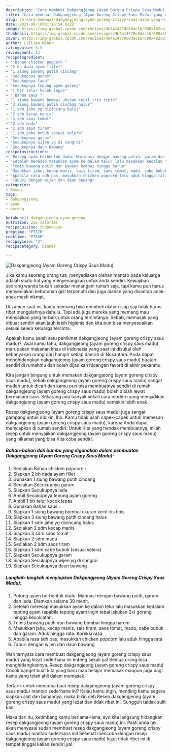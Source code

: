 ```yaml
---
description: "Cara membuat Dakgangjeong (Ayam Goreng Crispy Saus Madu) yang nikmat dan Mudah Dibuat"
title: "Cara membuat Dakgangjeong (Ayam Goreng Crispy Saus Madu) yang nikmat dan Mudah Dibuat"
slug: 75-cara-membuat-dakgangjeong-ayam-goreng-crispy-saus-madu-yang-nikmat-dan-mudah-dibuat
date: 2021-06-10T01:18:54.822Z
image: https://img-global.cpcdn.com/recipes/4b4a14770c8dac16/680x482cq70/dakgangjeong-ayam-goreng-crispy-saus-madu-foto-resep-utama.jpg
thumbnail: https://img-global.cpcdn.com/recipes/4b4a14770c8dac16/680x482cq70/dakgangjeong-ayam-goreng-crispy-saus-madu-foto-resep-utama.jpg
cover: https://img-global.cpcdn.com/recipes/4b4a14770c8dac16/680x482cq70/dakgangjeong-ayam-goreng-crispy-saus-madu-foto-resep-utama.jpg
author: Lillian Weber
ratingvalue: 3.3
reviewcount: 13
recipeingredient:
- " Bahan chicken popcorn "
- "2 bh dada ayam fillet"
- "1 siung bawang putih cincang"
- "Secukupnya garam"
- "Secukupnya lada"
- "Secukupnya tepung ayam goreng"
- "1 btr telur kocok lepas"
- " Bahan saus "
- "1 siung bawang bombai ukuran kecil iris tipis"
- "3 siung bawang putih cincang halus"
- "1 sdm jahe yg dicincang halus"
- "2 sdm kecap manis"
- "3 sdm saos tomat"
- "2 sdm madu"
- "2 sdm saos tiram"
- "1 sdm cabe bubuk sesuai selera"
- "Secukupnya garam"
- "Secukupnya wijen yg di sangrai"
- "Secukupnya daun bawang"
recipeinstructions:
- "Potong ayam berbentuk dadu. Marinasi dengan bawang putih, garam dan lada. Diamkan selama 30 menit."
- "Setelah meresap masukkan ayam ke dalam telur lalu masukkan kedalam tepung ayam (apabila tepung ayam ingin tebal lakukan 2x) goreng hingga kecoklatan."
- "Tumis bawang putih dan bawang bombai hingga harum"
- "Masukkan jahe, kecap manis, sais tiram, saos tomat, madu, cabe bubuk dan garam. Aduk hingga rata. Koreksi rasa"
- "Apabila rasa sdh pas, masukkan chicken popcorn lalu aduk hingga rata"
- "Taburi dengan wijen dan daun bawang"
categories:
- Resep
tags:
- dakgangjeong
- ayam
- goreng

katakunci: dakgangjeong ayam goreng 
nutrition: 256 calories
recipecuisine: Indonesian
preptime: "PT37M"
cooktime: "PT55M"
recipeyield: "3"
recipecategory: Dinner

---
```



![Dakgangjeong (Ayam Goreng Crispy Saus Madu)](https://img-global.cpcdn.com/recipes/4b4a14770c8dac16/680x482cq70/dakgangjeong-ayam-goreng-crispy-saus-madu-foto-resep-utama.jpg)

Jika kamu seorang orang tua, menyediakan olahan mantab pada keluarga adalah suatu hal yang menyenangkan untuk anda sendiri. Kewajiban seorang  wanita bukan sekadar menangani rumah saja, tapi kamu pun harus menyediakan kebutuhan gizi terpenuhi dan juga olahan yang disantap anak-anak mesti nikmat.

Di zaman  saat ini, kamu memang bisa membeli olahan siap saji tidak harus ribet mengolahnya dahulu. Tapi ada juga mereka yang memang mau menyajikan yang terbaik untuk orang tercintanya. Sebab, memasak yang dibuat sendiri akan jauh lebih higienis dan kita pun bisa menyesuaikan sesuai selera keluarga tercinta. 



Apakah kamu salah satu penikmat dakgangjeong (ayam goreng crispy saus madu)?. Asal kamu tahu, dakgangjeong (ayam goreng crispy saus madu) merupakan makanan khas di Indonesia yang saat ini disukai oleh kebanyakan orang dari hampir setiap daerah di Nusantara. Anda dapat menghidangkan dakgangjeong (ayam goreng crispy saus madu) buatan sendiri di rumahmu dan boleh dijadikan hidangan favorit di akhir pekanmu.

Kita jangan bingung untuk memakan dakgangjeong (ayam goreng crispy saus madu), sebab dakgangjeong (ayam goreng crispy saus madu) sangat mudah untuk dicari dan kamu pun bisa membuatnya sendiri di rumah. dakgangjeong (ayam goreng crispy saus madu) boleh diolah lewat bermacam cara. Sekarang ada banyak sekali cara modern yang menjadikan dakgangjeong (ayam goreng crispy saus madu) semakin lebih enak.

Resep dakgangjeong (ayam goreng crispy saus madu) juga sangat gampang untuk dibikin, lho. Kamu tidak usah capek-capek untuk memesan dakgangjeong (ayam goreng crispy saus madu), karena Anda dapat menyiapkan di rumah sendiri. Untuk Kita yang hendak membuatnya, inilah resep untuk menyajikan dakgangjeong (ayam goreng crispy saus madu) yang nikamat yang bisa Kita coba sendiri.

<!--inarticleads1-->

##### Bahan-bahan dan bumbu yang digunakan dalam pembuatan Dakgangjeong (Ayam Goreng Crispy Saus Madu):

1. Sediakan  Bahan chicken popcorn :
1. Siapkan 2 bh dada ayam fillet
1. Gunakan 1 siung bawang putih cincang
1. Sediakan Secukupnya garam
1. Siapkan Secukupnya lada
1. Ambil Secukupnya tepung ayam goreng
1. Ambil 1 btr telur kocok lepas
1. Gunakan  Bahan saus :
1. Siapkan 1 siung bawang bombai ukuran kecil iris tipis
1. Siapkan 3 siung bawang putih cincang halus
1. Siapkan 1 sdm jahe yg dicincang halus
1. Sediakan 2 sdm kecap manis
1. Siapkan 3 sdm saos tomat
1. Siapkan 2 sdm madu
1. Sediakan 2 sdm saos tiram
1. Siapkan 1 sdm cabe bubuk (sesuai selera)
1. Siapkan Secukupnya garam
1. Siapkan Secukupnya wijen yg di sangrai
1. Siapkan Secukupnya daun bawang




<!--inarticleads2-->

##### Langkah-langkah menyiapkan Dakgangjeong (Ayam Goreng Crispy Saus Madu):

1. Potong ayam berbentuk dadu. Marinasi dengan bawang putih, garam dan lada. Diamkan selama 30 menit.
1. Setelah meresap masukkan ayam ke dalam telur lalu masukkan kedalam tepung ayam (apabila tepung ayam ingin tebal lakukan 2x) goreng hingga kecoklatan.
1. Tumis bawang putih dan bawang bombai hingga harum
1. Masukkan jahe, kecap manis, sais tiram, saos tomat, madu, cabe bubuk dan garam. Aduk hingga rata. Koreksi rasa
1. Apabila rasa sdh pas, masukkan chicken popcorn lalu aduk hingga rata
1. Taburi dengan wijen dan daun bawang




Wah ternyata cara membuat dakgangjeong (ayam goreng crispy saus madu) yang lezat sederhana ini enteng sekali ya! Semua orang bisa menghidangkannya. Resep dakgangjeong (ayam goreng crispy saus madu) Cocok banget buat kita yang baru mau belajar memasak maupun juga bagi kamu yang telah ahli dalam memasak.

Tertarik untuk mencoba buat resep dakgangjeong (ayam goreng crispy saus madu) mantab sederhana ini? Kalau kamu ingin, mending kamu segera siapkan alat dan bahannya, maka bikin deh Resep dakgangjeong (ayam goreng crispy saus madu) yang lezat dan tidak ribet ini. Sungguh taidak sulit kan. 

Maka dari itu, ketimbang kamu berlama-lama, ayo kita langsung hidangkan resep dakgangjeong (ayam goreng crispy saus madu) ini. Pasti anda tak akan menyesal sudah membuat resep dakgangjeong (ayam goreng crispy saus madu) mantab sederhana ini! Selamat mencoba dengan resep dakgangjeong (ayam goreng crispy saus madu) lezat tidak ribet ini di tempat tinggal kalian sendiri,ya!.

